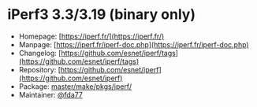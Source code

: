 # iPerf3 3.3/3.19 (binary only)
  - Homepage: [https://iperf.fr/](https://iperf.fr/)
  - Manpage: [https://iperf.fr/iperf-doc.php](https://iperf.fr/iperf-doc.php)
  - Changelog: [https://github.com/esnet/iperf/tags](https://github.com/esnet/iperf/tags)
  - Repository: [https://github.com/esnet/iperf](https://github.com/esnet/iperf)
  - Package: [master/make/pkgs/iperf/](https://github.com/Freetz-NG/freetz-ng/tree/master/make/pkgs/iperf/)
  - Maintainer: [@fda77](https://github.com/fda77)

